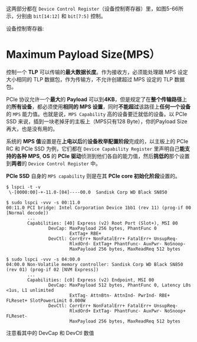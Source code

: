 
这两部分都在 `Device Control Register`（设备控制寄存器）里，如图5-66所示，分别由 `bit[14:12]` 和 `bit[7:5]` 控制。

设备控制寄存器:



# Maximum Payload Size(MPS）

控制一个 **TLP** 可以传输的**最大数据长度**。作为接收方，必须能处理跟 MPS 设定大小相同的 TLP 数据包，作为传输方，不允许创建超过 MPS 设定的 TLP 数据包。

PCIe 协议允许一个**最大**的 **Payload** 可以到**4KB**，但是规定了在**整个传输路径**上的**所有设备**，都必须使用**相同的 MPS 设置**，同时**不能超过**该路径上**任何一个设备**的 `MPS` 能力值。也就是说，`MPS Capability` 高的设备要迁就低的设备。以 PCIe SSD 来说，插到一块老掉牙的主板上（MPS只有128 Byte），你的Payload Size再大，也是没有用的。

系统的 **MPS 值**设置是在**上电以后**的**设备枚举配置阶段**完成的，以主板上的 PCIe RC 和 PCIe SSD 为例，它们都在 `Device Capability Register` 里声明自己**能支持的各种 MPS**, **OS** 的 **PCIe 驱动**侦测到他们各自的能力值，然后**挑低的**那个设置到**两者**的 `Device Control Register` 中。

**PCIe SSD** 自身的 `MPS capability` 则是在其 **PCIe core 初始化阶段**设置的。

```
$ lspci -t -v
 \-[0000:00]-+-11.0-[04]----00.0  Sandisk Corp WD Black SN850

$ sudo lspci -vvv -s 00:11.0
00:11.0 PCI bridge: Intel Corporation Device 1bb1 (rev 11) (prog-if 00 [Normal decode])
        ...
        Capabilities: [40] Express (v2) Root Port (Slot+), MSI 00
                DevCap: MaxPayload 256 bytes, PhantFunc 0
                        ExtTag+ RBE+
                DevCtl: CorrErr+ NonFatalErr+ FatalErr+ UnsupReq-
                        RlxdOrd- ExtTag+ PhantFunc- AuxPwr- NoSnoop-
                        MaxPayload 256 bytes, MaxReadReq 512 bytes

$ sudo lspci -vvv -s 04:00.0
04:00.0 Non-Volatile memory controller: Sandisk Corp WD Black SN850 (rev 01) (prog-if 02 [NVM Express])
        ...
        Capabilities: [c0] Express (v2) Endpoint, MSI 00
                DevCap: MaxPayload 512 bytes, PhantFunc 0, Latency L0s <1us, L1 unlimited
                        ExtTag- AttnBtn- AttnInd- PwrInd- RBE+ FLReset+ SlotPowerLimit 0.000W
                DevCtl: CorrErr+ NonFatalErr+ FatalErr+ UnsupReq-
                        RlxdOrd+ ExtTag- PhantFunc- AuxPwr- NoSnoop+ FLReset-
                        MaxPayload 256 bytes, MaxReadReq 512 bytes
```

注意看其中的 DevCap 和 DevCtl 数值



